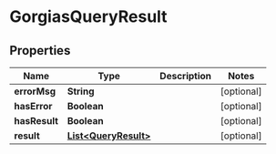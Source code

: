 
# GorgiasQueryResult

## Properties
Name | Type | Description | Notes
------------ | ------------- | ------------- | -------------
**errorMsg** | **String** |  |  [optional]
**hasError** | **Boolean** |  |  [optional]
**hasResult** | **Boolean** |  |  [optional]
**result** | [**List&lt;QueryResult&gt;**](QueryResult.md) |  |  [optional]



